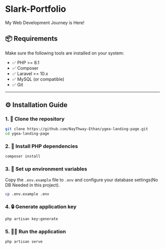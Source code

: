 # Slark-Portfolio
My Web Development Journey is Here! 
## 📦 Requirements

Make sure the following tools are installed on your system:

- ✅ PHP >= 8.1  
- ✅ Composer  
- ✅ Laravel >= 10.x  
- ✅ MySQL (or compatible)  
- ✅ Git  

---

## ⚙️ Installation Guide

### 1. 🚚 Clone the repository

```bash
git clone https://github.com/NayThway-Ethan/ygea-landing-page.git
cd ygea-landing-page
```

### 2. 🧩 Install PHP dependencies

```bash
composer install
```

### 3. 🔧 Set up environment variables

Copy the `.env.example` file to `.env` and configure your database settings(No DB Needed in this project).

```bash
cp .env.example .env
```

### 4. 🔒 Generate application key

```bash
php artisan key:generate
```

### 5. 🏃‍♂️ Run the application

```bash
php artisan serve
```

